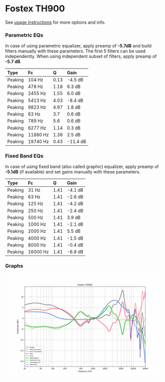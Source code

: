 # Fostex TH900
See [usage instructions](https://github.com/jaakkopasanen/AutoEq#usage) for more options and info.

### Parametric EQs
In case of using parametric equalizer, apply preamp of **-5.7dB** and build filters manually
with these parameters. The first 5 filters can be used independently.
When using independent subset of filters, apply preamp of **-5.7 dB**.

| Type    | Fc       |    Q | Gain     |
|:--------|:---------|:-----|:---------|
| Peaking | 104 Hz   | 0.13 | -4.5 dB  |
| Peaking | 478 Hz   | 1.18 | 6.3 dB   |
| Peaking | 2455 Hz  | 1.55 | 6.0 dB   |
| Peaking | 5413 Hz  | 4.03 | -8.4 dB  |
| Peaking | 9823 Hz  | 4.97 | 1.8 dB   |
| Peaking | 63 Hz    | 3.7  | 0.6 dB   |
| Peaking | 789 Hz   | 5.6  | 0.6 dB   |
| Peaking | 6277 Hz  | 1.14 | 0.3 dB   |
| Peaking | 11880 Hz | 1.38 | 2.5 dB   |
| Peaking | 19740 Hz | 0.43 | -11.4 dB |

### Fixed Band EQs
In case of using fixed band (also called graphic) equalizer, apply preamp of **-5.1dB**
(if available) and set gains manually with these parameters.

| Type    | Fc       |    Q | Gain    |
|:--------|:---------|:-----|:--------|
| Peaking | 31 Hz    | 1.41 | -4.1 dB |
| Peaking | 63 Hz    | 1.41 | -2.6 dB |
| Peaking | 125 Hz   | 1.41 | -4.2 dB |
| Peaking | 250 Hz   | 1.41 | -2.4 dB |
| Peaking | 500 Hz   | 1.41 | 3.9 dB  |
| Peaking | 1000 Hz  | 1.41 | -2.1 dB |
| Peaking | 2000 Hz  | 1.41 | 5.5 dB  |
| Peaking | 4000 Hz  | 1.41 | -1.5 dB |
| Peaking | 8000 Hz  | 1.41 | -0.4 dB |
| Peaking | 16000 Hz | 1.41 | -6.8 dB |

### Graphs
![](./Fostex%20TH900.png)